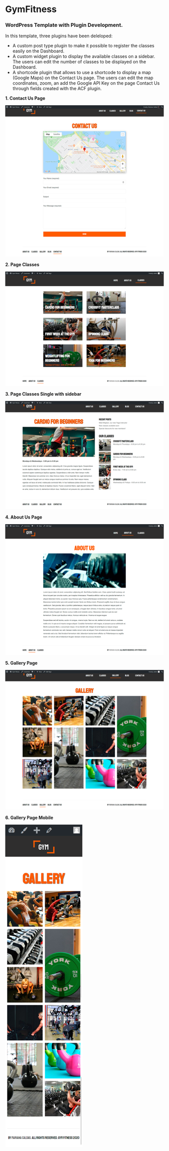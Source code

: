 # GymFitness

### WordPress Template with Plugin Development.

In this template, three plugins have been deleloped:

* A custom post type plugin to make it possible to register the classes easily on the Dashboard. 
* A custom widget plugin to display the available classes on a sidebar. The users can edit the number of classes to be displayed on the Dashboard.
* A shortcode plugin that allows to use a shortcode to display a map (Google Maps) on the Contact Us page. The users can edit the map coordinates, zoom, an add the Google API Key on the page Contact Us through fields created with the ACF plugin.





**1. Contact Us Page**

![Contact Us Page](/project-images-github/contact-us-page.png)




**2. Page Classes**

![Classes Page](/project-images-github/page-classes-desktop.png)




**3. Page Classes Single with sidebar**

![Classes Page Sidebar](/project-images-github/classes-sidebar.png)




**4. About Us Page**

![About Us Page](/project-images-github/about-us-gymfitness.png)




**5. Gallery Page**

![Gallery Page](/project-images-github/gallery-page.png)




**6. Gallery Page Mobile**

![Gallery Page Mobile](/project-images-github/gallery-mobile.png)


